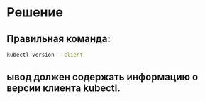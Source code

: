 # Решение

## Правильная команда:

```bash
kubectl version --client
```
## ывод должен содержать информацию о версии клиента kubectl.